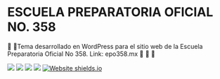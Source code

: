 # ESCUELA PREPARATORIA OFICIAL NO. 358
 🏫 🏫Tema desarrollado en WordPress para el sitio web de la Escuela Preparatoria Oficial No 358.  Link: epo358.mx 🏫 🏫 🏫


![](https://img.shields.io/badge/HTML-239120?style=for-the-badge&logo=html5&logoColor=white)&nbsp;![](https://img.shields.io/badge/CSS-239120?&style=for-the-badge&logo=css3&logoColor=white)&nbsp;![](https://img.shields.io/badge/JavaScript-F7DF1E?style=for-the-badge&logo=javascript&logoColor=black)&nbsp;![](https://img.shields.io/badge/PHP-777BB4?style=for-the-badge&logo=php&logoColor=white)&nbsp;[![Website shields.io](https://img.shields.io/website-up-down-green-red/http/shields.io.svg)](http://shields.io/)

